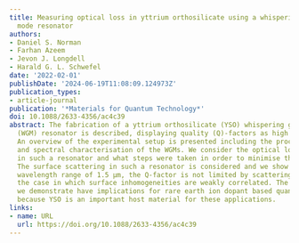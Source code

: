 ```yaml
---
title: Measuring optical loss in yttrium orthosilicate using a whispering gallery
  mode resonator
authors:
- Daniel S. Norman
- Farhan Azeem
- Jevon J. Longdell
- Harald G. L. Schwefel
date: '2022-02-01'
publishDate: '2024-06-19T11:08:09.124973Z'
publication_types:
- article-journal
publication: '*Materials for Quantum Technology*'
doi: 10.1088/2633-4356/ac4c39
abstract: The fabrication of a yttrium orthosilicate (YSO) whispering gallery mode
  (WGM) resonator is described, displaying quality (Q)-factors as high as 1.1 × 109.
  An overview of the experimental setup is presented including the procedure for spatial
  and spectral characterisation of the WGMs. We consider the optical losses present
  in such a resonator and what steps were taken in order to minimise these losses.
  The surface scattering in such a resonator is considered and we show that in the
  wavelength range of 1.5 μm, the Q-factor is not limited by scattering losses for
  the case in which surface inhomogeneities are weakly correlated. The high Q-factors
  we demonstrate have implications for rare earth ion dopant based quantum technologies
  because YSO is an important host material for these applications.
links:
- name: URL
  url: https://doi.org/10.1088/2633-4356/ac4c39
---
```

